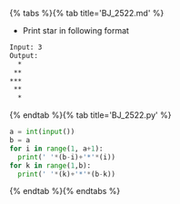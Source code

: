 {% tabs %}{% tab title='BJ_2522.md' %}

* Print star in following format

```txt
Input: 3
Output:
  *
 **
***
 **
  *
```

{% endtab %}{% tab title='BJ_2522.py' %}

```py
a = int(input())
b = a
for i in range(1, a+1):
  print(' '*(b-i)+'*'*(i))
for k in range(1,b):
  print(' '*(k)+'*'*(b-k))
```

{% endtab %}{% endtabs %}
